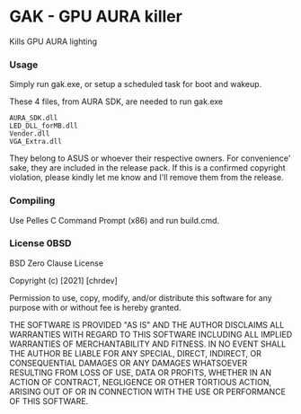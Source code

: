 # GAK - GPU AURA killer

Kills GPU AURA lighting

### Usage

Simply run gak.exe, or setup a scheduled task for boot and wakeup.

These 4 files, from AURA SDK, are needed to run gak.exe

```
AURA_SDK.dll
LED_DLL_forMB.dll
Vender.dll
VGA_Extra.dll
```

They belong to ASUS or whoever their respective owners. For convenience' sake,
they are included in the release pack. If this is a confirmed copyright
violation, please kindly let me know and I'll remove them from the release.

### Compiling

Use Pelles C Command Prompt (x86) and run build.cmd.

### License 0BSD

BSD Zero Clause License

Copyright (c) [2021] [chrdev]

Permission to use, copy, modify, and/or distribute this software for any
purpose with or without fee is hereby granted.

THE SOFTWARE IS PROVIDED "AS IS" AND THE AUTHOR DISCLAIMS ALL WARRANTIES WITH
REGARD TO THIS SOFTWARE INCLUDING ALL IMPLIED WARRANTIES OF MERCHANTABILITY
AND FITNESS. IN NO EVENT SHALL THE AUTHOR BE LIABLE FOR ANY SPECIAL, DIRECT,
INDIRECT, OR CONSEQUENTIAL DAMAGES OR ANY DAMAGES WHATSOEVER RESULTING FROM
LOSS OF USE, DATA OR PROFITS, WHETHER IN AN ACTION OF CONTRACT, NEGLIGENCE OR
OTHER TORTIOUS ACTION, ARISING OUT OF OR IN CONNECTION WITH THE USE OR
PERFORMANCE OF THIS SOFTWARE.
